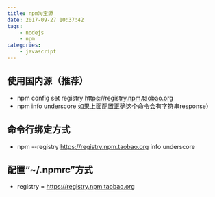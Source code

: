 ```yaml
---
title: npm淘宝源
date: 2017-09-27 10:37:42
tags: 
    - nodejs
    - npm
categories: 
    - javascript
---
```

## 使用国内源（推荐）
 * npm config set registry https://registry.npm.taobao.org
 * npm info underscore 如果上面配置正确这个命令会有字符串response）

## 命令行绑定方式
 * npm --registry https://registry.npm.taobao.org info underscore

## 配置“~/.npmrc”方式
 * registry = https://registry.npm.taobao.org